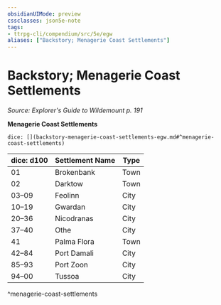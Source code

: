 ```yaml
---
obsidianUIMode: preview
cssclasses: json5e-note
tags:
- ttrpg-cli/compendium/src/5e/egw
aliases: ["Backstory; Menagerie Coast Settlements"]
---
```

# Backstory; Menagerie Coast Settlements
*Source: Explorer's Guide to Wildemount p. 191* 

**Menagerie Coast Settlements**

`dice: [](backstory-menagerie-coast-settlements-egw.md#^menagerie-coast-settlements)`

| dice: d100 | Settlement Name | Type |
|------------|-----------------|------|
| 01 | Brokenbank | Town |
| 02 | Darktow | Town |
| 03–09 | Feolinn | City |
| 10–19 | Gwardan | City |
| 20–36 | Nicodranas | City |
| 37–40 | Othe | City |
| 41 | Palma Flora | Town |
| 42–84 | Port Damali | City |
| 85–93 | Port Zoon | City |
| 94–00 | Tussoa | City |
^menagerie-coast-settlements